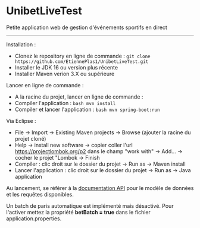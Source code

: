 # UnibetLiveTest
Petite application web de gestion d'événements sportifs en direct

-----

Installation : 

- Clonez le repository en ligne de commande :   ``` git clone https://github.com/EtiennePlas1/UnibetLiveTest.git ```
- Installer le JDK 16 ou version plus récente 
- Installer Maven verion 3.X ou supérieure

Lancer en ligne de commande :

- A la racine du projet, lancer en ligne de commande :
- Compiler l'application : ```bash mvn install ```
- Compiler et lancer l'application : ```bash mvn spring-boot:run ```

Via Eclipse :

- File -> Import -> Existing Maven projects -> Browse (ajouter la racine du projet cloné)
- Help -> install new software -> copier coller l'url https://projectlombok.org/p2 dans le champ "work with" -> Add... -> cocher le projet "Lombok -> Finish
- Compiler : clic droit sur le dossier du projet -> Run as -> Maven install
- Lancer l'application : clic droit sur le dossier du projet -> Run as -> Java application


Au lancement, se référer à la [documentation API](http://localhost:8887/swagger-ui/index.html#/) pour le modèle de données et les requêtes disponibles.

Un batch de paris automatique est implémenté mais désactivé. 
Pour l'activer mettez la propriété **betBatch = true** dans le fichier application.properties.


